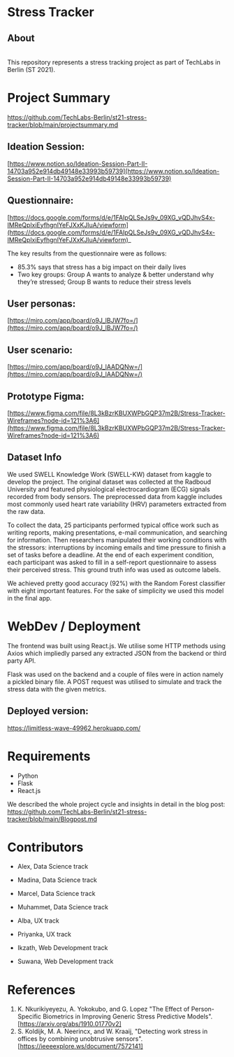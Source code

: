 # Stress Tracker

## About

\
This repository represents a stress tracking project as part of TechLabs in Berlin (ST 2021). 
# Project Summary
https://github.com/TechLabs-Berlin/st21-stress-tracker/blob/main/projectsummary.md

## Ideation Session:
[https://www.notion.so/Ideation-Session-Part-II-14703a952e914db49148e33993b59739](https://www.notion.so/Ideation-Session-Part-II-14703a952e914db49148e33993b59739)
## Questionnaire:
[https://docs.google.com/forms/d/e/1FAIpQLSeJs9v_09XG_vQDJhvS4x-IMReQplxiEyfhgnlYeFJXxKJluA/viewform](https://docs.google.com/forms/d/e/1FAIpQLSeJs9v_09XG_vQDJhvS4x-IMReQplxiEyfhgnlYeFJXxKJluA/viewform)_

The key results from the questionnaire were as follows: 
- 85.3% says that stress has a big impact on their daily lives
- Two key groups: Group A wants to analyze & better understand why they’re stressed; Group B wants to reduce their stress levels
## User personas:
[https://miro.com/app/board/o9J_lBJW7fo=/](https://miro.com/app/board/o9J_lBJW7fo=/)
## User scenario:
[https://miro.com/app/board/o9J_lAADQNw=/](https://miro.com/app/board/o9J_lAADQNw=/) 

## Prototype Figma:
[https://www.figma.com/file/8L3kBzrKBUXWPbGQP37m2B/Stress-Tracker-Wireframes?node-id=121%3A6](https://www.figma.com/file/8L3kBzrKBUXWPbGQP37m2B/Stress-Tracker-Wireframes?node-id=121%3A6)

## Dataset Info
We used SWELL Knowledge Work (SWELL-KW) dataset from kaggle to develop the project.  The original dataset was collected at the Radboud University and featured physiological electrocardiogram (ECG) signals recorded from body sensors. The preprocessed data from kaggle includes most commonly used heart rate variability (HRV) parameters extracted from the raw data.

To collect the data, 25 participants performed typical office work such as writing reports, making presentations, e-mail communication, and searching for information. Then researchers manipulated their working conditions with the stressors: interruptions by incoming emails and time pressure to finish a set of tasks before a deadline. At the end of each experiment condition, each participant was asked to fill in a self-report questionnaire to assess their perceived stress. This ground truth info was used as outcome labels.

We achieved pretty good accuracy (92%) with the Random Forest classifier with eight important features. For the sake of simplicity we used this model in the final app. 
# WebDev / Deployment
The frontend was built using React.js. We utilise some HTTP methods using Axios which impliedly parsed any extracted JSON from the backend or third party API. 

Flask was used on the backend and a couple of files were in action namely a pickled binary file. A POST request was utilised to simulate and track the stress data with the given metrics.
## Deployed version: 
https://limitless-wave-49962.herokuapp.com/

# Requirements
- Python
- Flask
- React.js

We described the whole project cycle and insights in detail in the blog post: 
https://github.com/TechLabs-Berlin/st21-stress-tracker/blob/main/Blogpost.md

# Contributors

- Alex, Data Science track
- Madina, Data Science track
- Marcel, Data Science track
- Muhammet, Data Science track

- Alba, UX track
- Priyanka, UX track

- Ikzath, Web Development track
- Suwana, Web Development track

# References
1. K. Nkurikiyeyezu, A. Yokokubo, and G. Lopez "The Effect of Person-Specific Biometrics in Improving Generic Stress Predictive Models". [https://arxiv.org/abs/1910.01770v2]  
2. S. Koldijk, M. A. Neerincx, and W. Kraaij, "Detecting work stress in offices by combining unobtrusive sensors". [https://ieeeexplore.ws/document/7572141]

